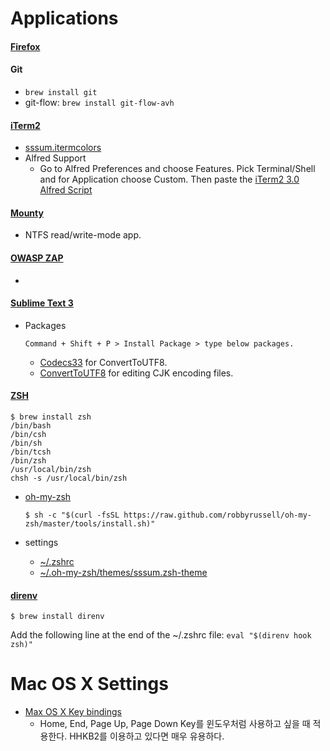 # Applications

#### [Firefox](https://www.mozilla.org)

#### Git
- ```brew install git```
- git-flow: ```brew install git-flow-avh```

#### [iTerm2](https://www.iterm2.com)
- [sssum.itermcolors](https://github.com/iandmyhand/settings/blob/master/MacOSX/sssum.itermcolors)
- Alfred Support
    - Go to Alfred Preferences and choose Features. Pick Terminal/Shell and for Application choose Custom. Then paste the [iTerm2 3.0 Alfred Script](https://github.com/iandmyhand/settings/blob/master/MacOSX/iTerm2-3.0AlfredScript.txt)

#### [Mounty](http://www.enjoygineering.com/mounty/)
- NTFS read/write-mode app.

#### [OWASP ZAP](https://github.com/zaproxy/zaproxy)
- 

#### [Sublime Text 3](http://www.sublimetext.com/3)
- Packages

    ```
    Command + Shift + P > Install Package > type below packages.
    ```
    
    - [Codecs33](https://github.com/seanliang/Codecs33/tree/osx) for ConvertToUTF8.
    - [ConvertToUTF8](https://github.com/seanliang/ConvertToUTF8) for editing CJK encoding files.

#### [ZSH](https://en.wikipedia.org/wiki/Z_shell)
  
```
$ brew install zsh
/bin/bash
/bin/csh
/bin/sh
/bin/tcsh
/bin/zsh
/usr/local/bin/zsh
chsh -s /usr/local/bin/zsh
```
    
- [oh-my-zsh](https://github.com/robbyrussell/oh-my-zsh)
    
    ```
    $ sh -c "$(curl -fsSL https://raw.github.com/robbyrussell/oh-my-zsh/master/tools/install.sh)"
    ```
    
- settings
    - [~/.zshrc](https://github.com/iandmyhand/settings/blob/master/MacOSX/.zshrc)
    - [~/.oh-my-zsh/themes/sssum.zsh-theme](https://github.com/iandmyhand/settings/blob/master/MacOSX/sssum.zsh-theme)

#### [direnv](https://direnv.net/)

```
$ brew install direnv
```

Add the following line at the end of the ~/.zshrc file:
`eval "$(direnv hook zsh)"`

# Mac OS X Settings

- [Max OS X Key bindings](https://github.com/iandmyhand/settings/blob/master/MacOSX/MacOSXKeyBinding.md)
    - Home, End, Page Up, Page Down Key를 윈도우처럼 사용하고 싶을 때 적용한다. HHKB2를 이용하고 있다면 매우 유용하다.
